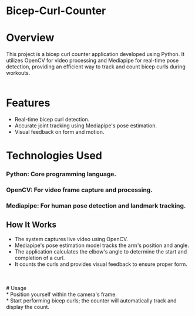 # Bicep-Curl-Counter

# Overview <br>
This project is a bicep curl counter application developed using Python. It utilizes OpenCV for video processing and Mediapipe for real-time pose detection, providing an efficient way to track and count bicep curls during workouts. <br> <br>

# Features <br>
* Real-time bicep curl detection.
* Accurate joint tracking using Mediapipe's pose estimation.
* Visual feedback on form and motion.<br>

# Technologies Used
### Python: Core programming language.
###  OpenCV: For video frame capture and processing.
### Mediapipe: For human pose detection and landmark tracking.<br>
## How It Works
* The system captures live video using OpenCV.
* Mediapipe's pose estimation model tracks the arm's position and angle.
* The application calculates the elbow's angle to determine the start and completion of a curl.
* It counts the curls and provides visual feedback to ensure proper form.
<br>
<br>
# Usage 
<br>
* Position yourself within the camera's frame.<br>
* Start performing bicep curls; the counter will automatically track and display the count.
